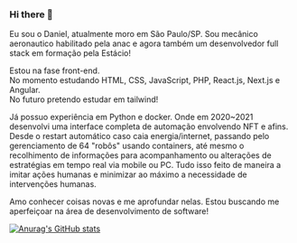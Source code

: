 ### Hi there 👋

Eu sou o Daniel, atualmente moro em São Paulo/SP. Sou mecânico aeronautico habilitado pela anac e agora também um desenvolvedor full stack em formação pela Estácio!

Estou na fase front-end.</br>
No momento estudando HTML, CSS, JavaScript, PHP, React.js, Next.js e Angular.</br>
No futuro pretendo estudar em tailwind!

Já possuo experiência em Python e docker.
Onde em 2020~2021 desenvolvi uma interface completa de automação envolvendo NFT e afins.
Desde o restart automático caso caia energia/internet, passando pelo gerenciamento de 64 "robôs" usando containers,
até mesmo o recolhimento de informações para acompanhamento ou alterações de estratégias em tempo real via mobile ou PC.
Tudo isso feito de maneira a imitar ações humanas e minimizar ao máximo a necessidade de intervenções humanas.

Amo conhecer coisas novas e me aprofundar nelas. Estou buscando me aperfeiçoar na área de desenvolvimento de software!







[![Anurag's GitHub stats](https://github-readme-stats.vercel.app/api?username=danielpvp22)](https://github.com/anuraghazra/github-readme-stats)

